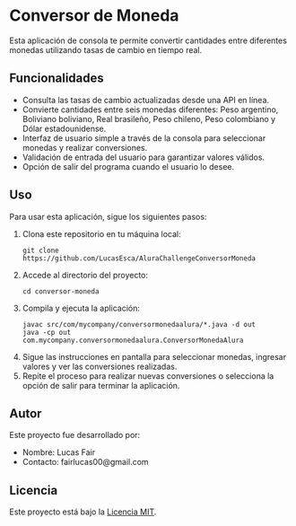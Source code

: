 <!DOCTYPE html>
<html lang="es">
<head>
    <meta charset="UTF-8">
    <meta name="viewport" content="width=device-width, initial-scale=1.0">
    <title>Conversor de Moneda</title>
</head>
<body>
    <h1>Conversor de Moneda</h1>
    <p>Esta aplicación de consola te permite convertir cantidades entre diferentes monedas utilizando tasas de cambio en tiempo real.</p>
    <h2>Funcionalidades</h2>
    <ul>
        <li>Consulta las tasas de cambio actualizadas desde una API en línea.</li>
        <li>Convierte cantidades entre seis monedas diferentes: Peso argentino, Boliviano boliviano, Real brasileño, Peso chileno, Peso colombiano y Dólar estadounidense.</li>
        <li>Interfaz de usuario simple a través de la consola para seleccionar monedas y realizar conversiones.</li>
        <li>Validación de entrada del usuario para garantizar valores válidos.</li>
        <li>Opción de salir del programa cuando el usuario lo desee.</li>
    </ul>
    <h2>Uso</h2>
    <p>Para usar esta aplicación, sigue los siguientes pasos:</p>
    <ol>
        <li>Clona este repositorio en tu máquina local:</li>
        <pre><code>git clone https://github.com/LucasEsca/AluraChallengeConversorMoneda</code></pre>
        <li>Accede al directorio del proyecto:</li>
        <pre><code>cd conversor-moneda</code></pre>
        <li>Compila y ejecuta la aplicación:</li>
        <pre><code>javac src/com/mycompany/conversormonedaalura/*.java -d out
java -cp out com.mycompany.conversormonedaalura.ConversorMonedaAlura</code></pre>
        <li>Sigue las instrucciones en pantalla para seleccionar monedas, ingresar valores y ver las conversiones realizadas.</li>
        <li>Repite el proceso para realizar nuevas conversiones o selecciona la opción de salir para terminar la aplicación.</li>
    </ol>
    <h2>Autor</h2>
    <p>Este proyecto fue desarrollado por:</p>
    <ul>
        <li>Nombre: Lucas Fair</li>
        <li>Contacto: fairlucas00@gmail.com</li>
    </ul>
    <h2>Licencia</h2>
    <p>Este proyecto está bajo la <a href="LICENSE">Licencia MIT</a>.</p>
</body>
</html>
